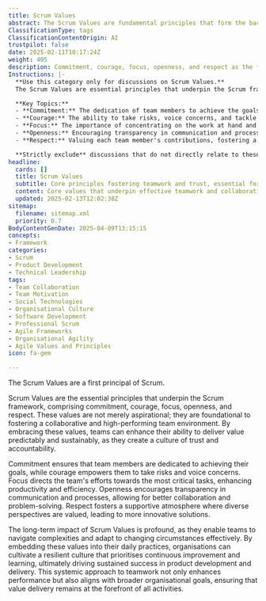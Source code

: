 ```yaml
---
title: Scrum Values
abstract: The Scrum Values are fundamental principles that form the backbone of the Scrum framework, consisting of commitment, courage, focus, openness, and respect. Originating from the need to create a structured yet flexible approach to project management, these values are essential for fostering a collaborative and high-performing team environment. Their importance lies in their ability to enhance a team's capacity to deliver value consistently and sustainably, as they promote a culture of trust and accountability. Commitment drives team members to pursue their goals diligently, while courage encourages them to take risks and express concerns. Focus helps streamline efforts towards critical tasks, boosting productivity and efficiency. Openness facilitates transparent communication and collaboration, leading to effective problem-solving, and respect nurtures a supportive environment that values diverse perspectives, fostering innovation. The long-term benefits of integrating Scrum Values into daily practices are significant, enabling teams to effectively navigate complexities and adapt to evolving circumstances. By embedding these values within their organisational culture, companies can cultivate resilience, prioritise continuous improvement, and align their activities with overarching goals, ensuring that value delivery remains central to their product development and delivery processes.
ClassificationType: tags
ClassificationContentOrigin: AI
trustpilot: false
date: 2025-02-11T10:17:24Z
weight: 405
description: Commitment, courage, focus, openness, and respect as the foundation of Scrum.
Instructions: |-
  **Use this category only for discussions on Scrum Values.**  
  The Scrum Values are essential principles that underpin the Scrum framework, guiding teams in their interactions and decision-making processes. These values foster a collaborative environment, enabling teams to effectively deliver high-quality products while embracing the Agile philosophy.

  **Key Topics:**
  - **Commitment:** The dedication of team members to achieve the goals of the Scrum Team and to support each other in their work.
  - **Courage:** The ability to take risks, voice concerns, and tackle challenges head-on, fostering an environment where team members feel safe to express their thoughts.
  - **Focus:** The importance of concentrating on the work at hand and delivering value in each Sprint, ensuring that distractions are minimised.
  - **Openness:** Encouraging transparency in communication and processes, allowing team members to share information freely and collaborate effectively.
  - **Respect:** Valuing each team member's contributions, fostering a culture of mutual respect and understanding within the team.

  **Strictly exclude** discussions that do not directly relate to these values or misinterpretations of their significance within the Scrum framework. Avoid content that focuses on unrelated Agile practices, technical implementations, or personal opinions that do not align with the foundational principles of Scrum as outlined in the Scrum Guide.
headline:
  cards: []
  title: Scrum Values
  subtitle: Core principles fostering teamwork and trust, essential for effective collaboration and continuous improvement in project delivery.
  content: Core values that underpin effective teamwork and collaboration, fostering an environment of trust and transparency. Posts should explore the significance of commitment, courage, focus, openness, and respect in enhancing team dynamics, driving continuous improvement, and navigating complex project landscapes.
  updated: 2025-02-13T12:02:38Z
sitemap:
  filename: sitemap.xml
  priority: 0.7
BodyContentGenDate: 2025-04-09T13:15:15
concepts:
- Framework
categories:
- Scrum
- Product Development
- Technical Leadership
tags:
- Team Collaboration
- Team Motivation
- Social Technologies
- Organisational Culture
- Software Development
- Professional Scrum
- Agile Frameworks
- Organisational Agility
- Agile Values and Principles
icon: fa-gem

---
```

The Scrum Values are a first principal of Scrum.

Scrum Values are the essential principles that underpin the Scrum framework, comprising commitment, courage, focus, openness, and respect. These values are not merely aspirational; they are foundational to fostering a collaborative and high-performing team environment. By embracing these values, teams can enhance their ability to deliver value predictably and sustainably, as they create a culture of trust and accountability.

Commitment ensures that team members are dedicated to achieving their goals, while courage empowers them to take risks and voice concerns. Focus directs the team's efforts towards the most critical tasks, enhancing productivity and efficiency. Openness encourages transparency in communication and processes, allowing for better collaboration and problem-solving. Respect fosters a supportive atmosphere where diverse perspectives are valued, leading to more innovative solutions.

The long-term impact of Scrum Values is profound, as they enable teams to navigate complexities and adapt to changing circumstances effectively. By embedding these values into their daily practices, organisations can cultivate a resilient culture that prioritises continuous improvement and learning, ultimately driving sustained success in product development and delivery. This systemic approach to teamwork not only enhances performance but also aligns with broader organisational goals, ensuring that value delivery remains at the forefront of all activities.
